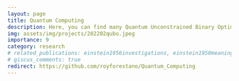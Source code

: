 ```yaml
---
layout: page
title: Quantum Computing
description: Here, you can find many Quantum Unconstrained Binary Optimization (QUBO) Problems used as a semi-classical introduction to quantum computing algorithms. Using CPLEX and DOCPLEX, two quantum computing API's, I solve many unique problems using QUBO models, which are Ising spin models intended to find novel ways to find solutions to NP-Hard problems. Problems include the knapsack, graph partitioning, clustering, and stable marriage problems, as well as, games such as Conway's The Game of Life.
img: assets/img/projects/202202qubo.jpeg
importance: 9
category: research
# related_publications: einstein1956investigations, einstein1950meaning
# giscus_comments: true
redirect: https://github.com/royforestano/Quantum_Computing
---
```


<!-- see 2023gsoc for how to add content directly here. Comment out 'redirect' if you want this content to be displayed first. -->